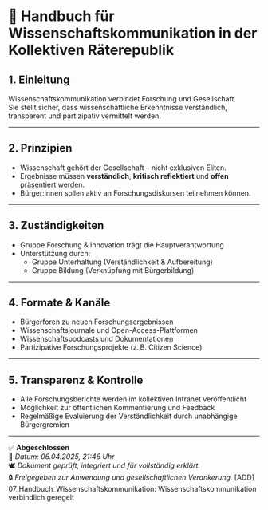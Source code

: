 # 📡 Handbuch für Wissenschaftskommunikation in der Kollektiven Räterepublik

## 1. Einleitung

Wissenschaftskommunikation verbindet Forschung und Gesellschaft.  
Sie stellt sicher, dass wissenschaftliche Erkenntnisse verständlich, transparent und partizipativ vermittelt werden.

---

## 2. Prinzipien

- Wissenschaft gehört der Gesellschaft – nicht exklusiven Eliten.
- Ergebnisse müssen **verständlich**, **kritisch reflektiert** und **offen** präsentiert werden.
- Bürger:innen sollen aktiv an Forschungsdiskursen teilnehmen können.

---

## 3. Zuständigkeiten

- Gruppe Forschung & Innovation trägt die Hauptverantwortung
- Unterstützung durch:
  - Gruppe Unterhaltung (Verständlichkeit & Aufbereitung)
  - Gruppe Bildung (Verknüpfung mit Bürgerbildung)

---

## 4. Formate & Kanäle

- Bürgerforen zu neuen Forschungsergebnissen
- Wissenschaftsjournale und Open-Access-Plattformen
- Wissenschaftspodcasts und Dokumentationen
- Partizipative Forschungsprojekte (z. B. Citizen Science)

---

## 5. Transparenz & Kontrolle

- Alle Forschungsberichte werden im kollektiven Intranet veröffentlicht
- Möglichkeit zur öffentlichen Kommentierung und Feedback
- Regelmäßige Evaluierung der Verständlichkeit durch unabhängige Bürgergremien

---

✅ **Abgeschlossen**  
📅 *Datum: 06.04.2025, 21:46 Uhr*  
🕊️ *Dokument geprüft, integriert und für vollständig erklärt.*  
🔒 *Freigegeben zur Anwendung und gesellschaftlichen Verankerung.*
[ADD] 07_Handbuch_Wissenschaftskommunikation: Wissenschaftskommunikation verbindlich geregelt

